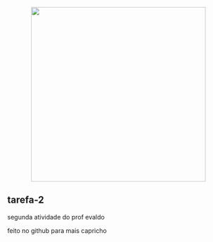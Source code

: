 <p align = "center">
<img src="https://github.com/Fenyx17/tarefa2/tree/main/ressourcesDAVID.png" widt="791px" height="397px">

## tarefa-2
 segunda atividade do prof evaldo

 feito no github para mais capricho
